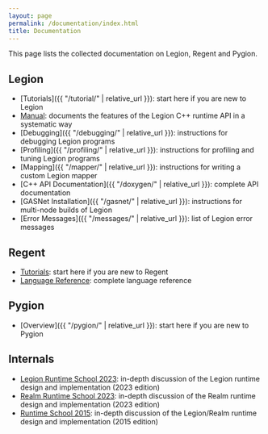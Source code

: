 ```yaml
---
layout: page
permalink: /documentation/index.html
title: Documentation
---
```


This page lists the collected documentation on Legion, Regent and Pygion.

## Legion

  * [Tutorials]({{ "/tutorial/" | relative_url }}): start here if you are new to Legion
  * [Manual](/pdfs/legion-manual.pdf): documents the features of the Legion C++ runtime API in a systematic way
  * [Debugging]({{ "/debugging/" | relative_url }}): instructions for debugging Legion programs
  * [Profiling]({{ "/profiling/" | relative_url }}): instructions for profiling and tuning Legion programs
  * [Mapping]({{ "/mapper/" | relative_url }}): instructions for writing a custom Legion mapper
  * [C++ API Documentation]({{ "/doxygen/" | relative_url }}): complete API documentation
  * [GASNet Installation]({{ "/gasnet/" | relative_url }}): instructions for multi-node builds of Legion
  * [Error Messages]({{ "/messages/" | relative_url }}): list of Legion error messages

## Regent

  * [Tutorials](http://regent-lang.org/tutorial/): start here if you are new to Regent
  * [Language Reference](http://regent-lang.org/reference/): complete language reference

## Pygion

  * [Overview]({{ "/pygion/" | relative_url }}): start here if you are new to Pygion

## Internals

  * [Legion Runtime School 2023](https://www.youtube.com/playlist?list=PLUNK9XcztK7yy4QWI6srKglFl9bOixp3i): in-depth discussion of the Legion runtime design and implementation (2023 edition)
  * [Realm Runtime School 2023](https://www.youtube.com/playlist?list=PLUNK9XcztK7xNDIBlC3dciZprPEGhM704): in-depth discussion of the Realm runtime design and implementation (2023 edition)
  * [Runtime School 2015](https://www.youtube.com/playlist?list=PLUNK9XcztK7xjXfppL9hIpVv2ukp7A4tG): in-depth discussion of the Legion/Realm runtime design and implementation (2015 edition)
